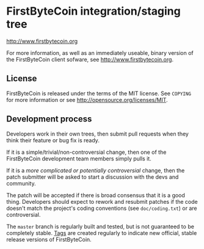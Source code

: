 FirstByteCoin integration/staging tree
================================

http://www.firstbytecoin.org

For more information, as well as an immediately useable, binary version of
the FirstByteCoin client sofware, see http://www.firstbytecoin.org.

License
-------

FirstByteCoin is released under the terms of the MIT license. See `COPYING` for more
information or see http://opensource.org/licenses/MIT.

Development process
-------------------

Developers work in their own trees, then submit pull requests when they think
their feature or bug fix is ready.

If it is a simple/trivial/non-controversial change, then one of the FirstByteCoin
development team members simply pulls it.

If it is a *more complicated or potentially controversial* change, then the patch
submitter will be asked to start a discussion with the devs and community.

The patch will be accepted if there is broad consensus that it is a good thing.
Developers should expect to rework and resubmit patches if the code doesn't
match the project's coding conventions (see `doc/coding.txt`) or are
controversial.

The `master` branch is regularly built and tested, but is not guaranteed to be
completely stable. [Tags](https://github.com/firstbytecoin-project/firstbytecoin/tags) are created
regularly to indicate new official, stable release versions of FirstByteCoin.
